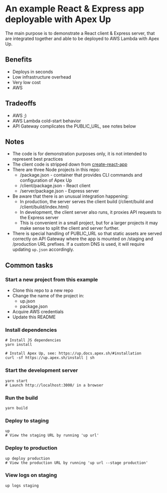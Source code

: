 # An example React & Express app deployable with Apex Up

The main purpose is to demonstrate a React client & Express server, that are integrated together
and able to be deployed to AWS Lambda with Apex Up.

## Benefits

- Deploys in seconds
- Low infrastructure overhead
- Very low cost
- AWS

## Tradeoffs

- AWS ;)
- AWS Lambda cold-start behavior
- API Gateway complicates the PUBLIC_URL, see notes below

## Notes

- The code is for demonstration purposes only, it is not intended to represent best practices
- The client code is stripped down from [create-react-app](https://github.com/facebook/create-react-app)
- There are three Node projects in this repo:
  - /package.json - container that provides CLI commands and configuration of Apex Up
  - /client/package.json - React client
  - /server/package.json - Express server
- Be aware that there is an unusual integration happening:
  - In production, the server serves the client build (/client/build and /client/build/index.html)
  - In development, the client server also runs, it proxies API requests to the Express server
  - This is convenient in a small project, but for a larger projects it may make sense to split
    the client and server further.
- There is special handling of PUBLIC_URL so that static assets are served correctly on API Gateway
  where the app is mounted on /staging and /production URL prefixes. If a custom DNS is used,
  it will require updating `up.json` accordingly.

## Common tasks

### Start a new project from this example

- Clone this repo to a new repo
- Change the name of the project in:
  - up.json
  - package.json
- Acquire AWS credentials
- Update this README

### Install dependencies

```
# Install JS dependencies
yarn install

# Install Apex Up, see: https://up.docs.apex.sh/#installation
curl -sf https://up.apex.sh/install | sh
```

### Start the development server

```
yarn start
# Launch http://localhost:3000/ in a browser
```

### Run the build

```
yarn build
```

### Deploy to staging

```
up
# View the staging URL by running 'up url'
```

### Deploy to production

```
up deploy production
# View the production URL by running 'up url --stage production'
```

### View logs on staging

```
up logs staging
```
